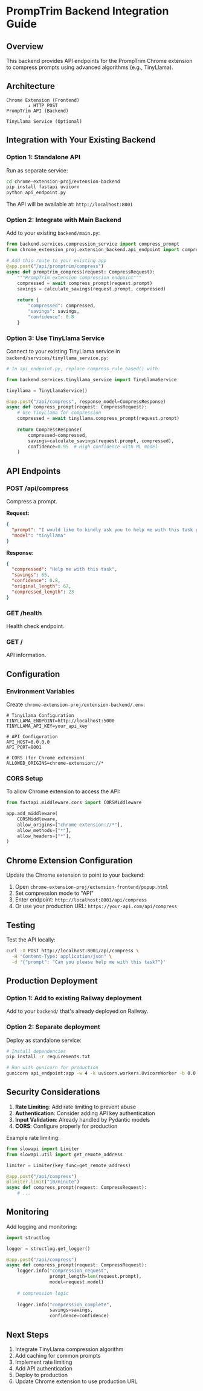 # PrompTrim Backend Integration Guide

## Overview

This backend provides API endpoints for the PrompTrim Chrome extension to compress prompts using advanced algorithms (e.g., TinyLlama).

## Architecture

```
Chrome Extension (Frontend)
        ↓ HTTP POST
PrompTrim API (Backend)
        ↓
TinyLlama Service (Optional)
```

## Integration with Your Existing Backend

### Option 1: Standalone API

Run as separate service:
```bash
cd chrome-extension-proj/extension-backend
pip install fastapi uvicorn
python api_endpoint.py
```

The API will be available at: `http://localhost:8001`

### Option 2: Integrate with Main Backend

Add to your existing `backend/main.py`:

```python
from backend.services.compression_service import compress_prompt
from chrome_extension_proj.extension_backend.api_endpoint import compress_rule_based

# Add this route to your existing app
@app.post("/api/promptrim/compress")
async def promptrim_compress(request: CompressRequest):
    """PrompTrim extension compression endpoint"""
    compressed = await compress_prompt(request.prompt)
    savings = calculate_savings(request.prompt, compressed)
    
    return {
        "compressed": compressed,
        "savings": savings,
        "confidence": 0.8
    }
```

### Option 3: Use TinyLlama Service

Connect to your existing TinyLlama service in `backend/services/tinyllama_service.py`:

```python
# In api_endpoint.py, replace compress_rule_based() with:

from backend.services.tinyllama_service import TinyLlamaService

tinyllama = TinyLlamaService()

@app.post("/api/compress", response_model=CompressResponse)
async def compress_prompt(request: CompressRequest):
    # Use TinyLlama for compression
    compressed = await tinyllama.compress_prompt(request.prompt)
    
    return CompressResponse(
        compressed=compressed,
        savings=calculate_savings(request.prompt, compressed),
        confidence=0.95  # High confidence with ML model
    )
```

## API Endpoints

### POST /api/compress

Compress a prompt.

**Request:**
```json
{
  "prompt": "I would like to kindly ask you to help me with this task please",
  "model": "tinyllama"
}
```

**Response:**
```json
{
  "compressed": "Help me with this task",
  "savings": 65,
  "confidence": 0.8,
  "original_length": 67,
  "compressed_length": 23
}
```

### GET /health

Health check endpoint.

### GET /

API information.

## Configuration

### Environment Variables

Create `chrome-extension-proj/extension-backend/.env`:

```env
# TinyLlama Configuration
TINYLLAMA_ENDPOINT=http://localhost:5000
TINYLLAMA_API_KEY=your_api_key

# API Configuration
API_HOST=0.0.0.0
API_PORT=8001

# CORS (for Chrome extension)
ALLOWED_ORIGINS=chrome-extension://*
```

### CORS Setup

To allow Chrome extension to access the API:

```python
from fastapi.middleware.cors import CORSMiddleware

app.add_middleware(
    CORSMiddleware,
    allow_origins=["chrome-extension://*"],
    allow_methods=["*"],
    allow_headers=["*"],
)
```

## Chrome Extension Configuration

Update the Chrome extension to point to your backend:

1. Open `chrome-extension-proj/extension-frontend/popup.html`
2. Set compression mode to "API"
3. Enter endpoint: `http://localhost:8001/api/compress`
4. Or use your production URL: `https://your-api.com/api/compress`

## Testing

Test the API locally:

```bash
curl -X POST http://localhost:8001/api/compress \
  -H "Content-Type: application/json" \
  -d '{"prompt": "Can you please help me with this task?"}'
```

## Production Deployment

### Option 1: Add to existing Railway deployment

Add to your `backend/` that's already deployed on Railway.

### Option 2: Separate deployment

Deploy as standalone service:

```bash
# Install dependencies
pip install -r requirements.txt

# Run with gunicorn for production
gunicorn api_endpoint:app -w 4 -k uvicorn.workers.UvicornWorker -b 0.0.0.0:8001
```

## Security Considerations

1. **Rate Limiting**: Add rate limiting to prevent abuse
2. **Authentication**: Consider adding API key authentication
3. **Input Validation**: Already handled by Pydantic models
4. **CORS**: Configure properly for production

Example rate limiting:

```python
from slowapi import Limiter
from slowapi.util import get_remote_address

limiter = Limiter(key_func=get_remote_address)

@app.post("/api/compress")
@limiter.limit("10/minute")
async def compress_prompt(request: CompressRequest):
    # ...
```

## Monitoring

Add logging and monitoring:

```python
import structlog

logger = structlog.get_logger()

@app.post("/api/compress")
async def compress_prompt(request: CompressRequest):
    logger.info("compression_request", 
                prompt_length=len(request.prompt),
                model=request.model)
    
    # compression logic
    
    logger.info("compression_complete", 
                savings=savings,
                confidence=confidence)
```

## Next Steps

1. Integrate TinyLlama compression algorithm
2. Add caching for common prompts
3. Implement rate limiting
4. Add API authentication
5. Deploy to production
6. Update Chrome extension to use production URL

